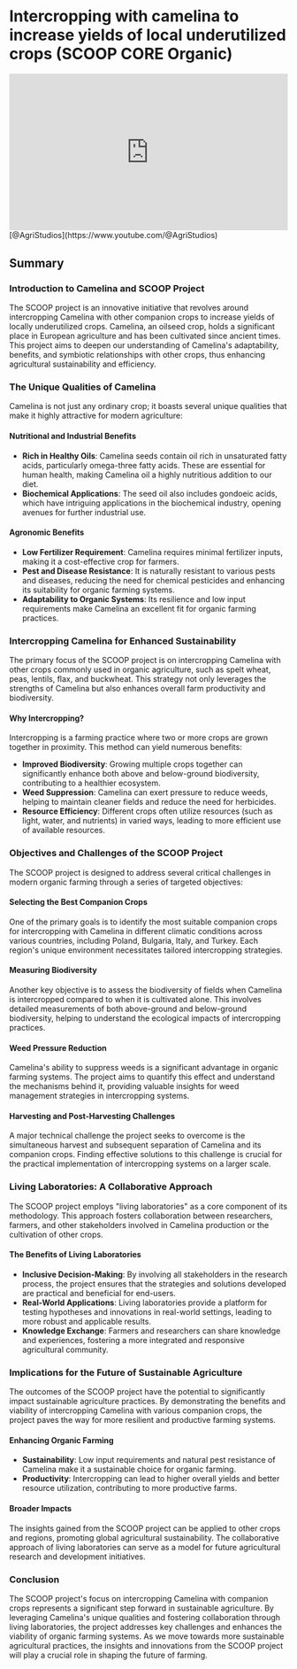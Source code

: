 # Intercropping with camelina to increase yields of local underutilized crops (SCOOP CORE Organic)

<div style="position: relative; width: 100%; padding-bottom: 56.25%; height: 0; overflow: hidden;">
    <iframe src="https://www.youtube.com/embed/xEPVEpQ50X8?si=VIkS8MTHWuVHJq4F" title="YouTube video player" frameborder="0" allow="accelerometer; autoplay; clipboard-write; encrypted-media; gyroscope; picture-in-picture; web-share" referrerpolicy="strict-origin-when-cross-origin" allowfullscreen style="position: absolute; top: 0; left: 0; width: 100%; height: 100%; border: 0; object-fit: cover;"></iframe>
</div>
[@AgriStudios](https://www.youtube.com/@AgriStudios)

## Summary
### Introduction to Camelina and SCOOP Project

The SCOOP project is an innovative initiative that revolves around intercropping Camelina with other companion crops to increase yields of locally underutilized crops. Camelina, an oilseed crop, holds a significant place in European agriculture and has been cultivated since ancient times. This project aims to deepen our understanding of Camelina's adaptability, benefits, and symbiotic relationships with other crops, thus enhancing agricultural sustainability and efficiency.

### The Unique Qualities of Camelina

Camelina is not just any ordinary crop; it boasts several unique qualities that make it highly attractive for modern agriculture:

#### Nutritional and Industrial Benefits

- **Rich in Healthy Oils**: Camelina seeds contain oil rich in unsaturated fatty acids, particularly omega-three fatty acids. These are essential for human health, making Camelina oil a highly nutritious addition to our diet.
- **Biochemical Applications**: The seed oil also includes gondoeic acids, which have intriguing applications in the biochemical industry, opening avenues for further industrial use.

#### Agronomic Benefits

- **Low Fertilizer Requirement**: Camelina requires minimal fertilizer inputs, making it a cost-effective crop for farmers.
- **Pest and Disease Resistance**: It is naturally resistant to various pests and diseases, reducing the need for chemical pesticides and enhancing its suitability for organic farming systems.
- **Adaptability to Organic Systems**: Its resilience and low input requirements make Camelina an excellent fit for organic farming practices.

### Intercropping Camelina for Enhanced Sustainability

The primary focus of the SCOOP project is on intercropping Camelina with other crops commonly used in organic agriculture, such as spelt wheat, peas, lentils, flax, and buckwheat. This strategy not only leverages the strengths of Camelina but also enhances overall farm productivity and biodiversity.

#### Why Intercropping?

Intercropping is a farming practice where two or more crops are grown together in proximity. This method can yield numerous benefits:

- **Improved Biodiversity**: Growing multiple crops together can significantly enhance both above and below-ground biodiversity, contributing to a healthier ecosystem.
- **Weed Suppression**: Camelina can exert pressure to reduce weeds, helping to maintain cleaner fields and reduce the need for herbicides.
- **Resource Efficiency**: Different crops often utilize resources (such as light, water, and nutrients) in varied ways, leading to more efficient use of available resources.

### Objectives and Challenges of the SCOOP Project

The SCOOP project is designed to address several critical challenges in modern organic farming through a series of targeted objectives:

#### Selecting the Best Companion Crops

One of the primary goals is to identify the most suitable companion crops for intercropping with Camelina in different climatic conditions across various countries, including Poland, Bulgaria, Italy, and Turkey. Each region's unique environment necessitates tailored intercropping strategies.

#### Measuring Biodiversity

Another key objective is to assess the biodiversity of fields when Camelina is intercropped compared to when it is cultivated alone. This involves detailed measurements of both above-ground and below-ground biodiversity, helping to understand the ecological impacts of intercropping practices.

#### Weed Pressure Reduction

Camelina's ability to suppress weeds is a significant advantage in organic farming systems. The project aims to quantify this effect and understand the mechanisms behind it, providing valuable insights for weed management strategies in intercropping systems.

#### Harvesting and Post-Harvesting Challenges

A major technical challenge the project seeks to overcome is the simultaneous harvest and subsequent separation of Camelina and its companion crops. Finding effective solutions to this challenge is crucial for the practical implementation of intercropping systems on a larger scale.

### Living Laboratories: A Collaborative Approach

The SCOOP project employs "living laboratories" as a core component of its methodology. This approach fosters collaboration between researchers, farmers, and other stakeholders involved in Camelina production or the cultivation of other crops.

#### The Benefits of Living Laboratories

- **Inclusive Decision-Making**: By involving all stakeholders in the research process, the project ensures that the strategies and solutions developed are practical and beneficial for end-users.
- **Real-World Applications**: Living laboratories provide a platform for testing hypotheses and innovations in real-world settings, leading to more robust and applicable results.
- **Knowledge Exchange**: Farmers and researchers can share knowledge and experiences, fostering a more integrated and responsive agricultural community.

### Implications for the Future of Sustainable Agriculture

The outcomes of the SCOOP project have the potential to significantly impact sustainable agriculture practices. By demonstrating the benefits and viability of intercropping Camelina with various companion crops, the project paves the way for more resilient and productive farming systems.

#### Enhancing Organic Farming

- **Sustainability**: Low input requirements and natural pest resistance of Camelina make it a sustainable choice for organic farming.
- **Productivity**: Intercropping can lead to higher overall yields and better resource utilization, contributing to more productive farms.

#### Broader Impacts

The insights gained from the SCOOP project can be applied to other crops and regions, promoting global agricultural sustainability. The collaborative approach of living laboratories can serve as a model for future agricultural research and development initiatives.

### Conclusion

The SCOOP project's focus on intercropping Camelina with companion crops represents a significant step forward in sustainable agriculture. By leveraging Camelina's unique qualities and fostering collaboration through living laboratories, the project addresses key challenges and enhances the viability of organic farming systems. As we move towards more sustainable agricultural practices, the insights and innovations from the SCOOP project will play a crucial role in shaping the future of farming.